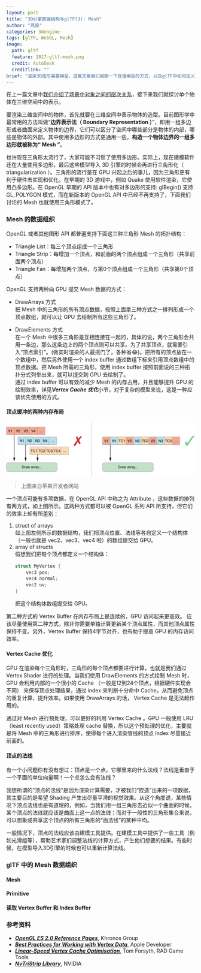 ```yaml
---
layout: post
title: "3D引擎数据结构与glTF(3): Mesh"
author: "燕良"
categories: 3dengine
tags: [glTF, WebGL, Mesh]
image:
  path: gltf
  feature: 2017-gltf-mesh.png
  credit: AutoDesk
  creditlink: ""
brief: "渲染3D图形需要模型，这篇文章我们就聊一下处理模型的方式，以及glTF中如何定义Mesh数据的。"
---
```


在上一篇文章中[我们介绍了场景中对象之间的层次关系](./gltf-scene.html)，接下来我们就探讨单个物体在三维空间中的表示。

要渲染三维空间中的物体，首先就要在三维空间中表示物体的造型。目前图形学中最常用的方法叫做“**边界表示法（ Boundary Representation ）**”，即用一组多边形或者曲面来定义物体的边界，它们可以区分了空间中哪些部分是物体的内部，哪些是物体的外部。其中使用多边形的方式更通用一些，**构造一个物体边界的一组多边形就被称为“ Mesh ”**。

也许现在三角形太流行了，大家可能不习惯了使用多边形。实际上，现在建模软件还在大量使用多边形，最后这些模型导入 3D 引擎的时候会再进行三角形化（ triangularization ）。三角形的流行是在 GPU 兴起之后的事儿，因为三角形更有利于硬件去实现和优化。在早期的 3D 游戏中，例如 Quake 使用软件渲染，它使用凸多边形。在 OpenGL 早期的 API 版本中也有对多边形的支持: glBegin() 支持 GL_POLYGON 模式，而在新版本的 OpenGL API 中已经不再支持了，下面我们讨论的 Mesh 也就使用三角形模式了。

### Mesh 的数据组织

OpenGL 或者其他图形 API 都普遍支持下面这三种三角形 Mesh 的拓扑结构：

* Triangle List：每三个顶点组成一个三角形
* Triangle Strip：每增加一个顶点，和前面的两个顶点组成一个三角形（共享前面两个顶点）
* Triangle Fan：每增加两个顶点，与第0个顶点组成一个三角形（共享第0个顶点）

OpenGL 支持两种向 GPU 提交 Mesh 数据的方式：

* DrawArrays 方式    
    把 Mesh 中的三角形的所有顶点数据，按照上面拿三种方式之一排列形成一个顶点数组，就可以让 GPU 去绘制所有这些三角形了。

* DrawElements 方式   
    在一个 Mesh 中很多三角形是互相连接在一起的，具体的说，两个三角形会共用一条边，那么这条边上的两个顶点则可以共享。为了共享顶点，就需要引入“顶点索引”。(做实时渲染的人最抠门了，各种省:joy:)。把所有的顶点放在一个数组中，然后另外使用一个 index buffer 通过数组下标来引用顶点数组中的顶点数据。把 Mesh 所需的三角形，使用 index buffer 按照前面说的三种拓扑分式列举出来，就可以提交到 GPU 去绘制了。    
    通过 index buffer 可以有效的减少 Mesh 的内存占用，并且能够提升 GPU 的绘制效率，详见***Vertex Cache 优化***小节，对于复杂的模型来说，这是一种应该优先使用的方式。

#### 顶点缓冲的两种内存布局

![VertexData](/assets/img/gltf/interleaved_vertex_data_2_2x.png)  
> 上图来自苹果开发者网站  

一个顶点可能有多项数据，在 OpenGL API 中称之为 Attribute ，这些数据的排列有两方式，如上图所示。这两种方式都可以被 OpenGL 系列 API 所支持，但它们的效率上却有所差别：
1. struct of arrays    
    如上图左侧所示的数据结构，我们把顶点位置、法线等各自定义一个结构体（一般也就是 vec2、vec3、vec4 啦）的数组提交给 GPU。
2. array of structs    
    假想我们把每个顶点都定义一个结构体：
    ``` cpp
    struct MyVertex {
        vec3 pos;
        vec4 normal;
        vec2 uv;
    }
    ```
    把这个结构体数组提交给 GPU。 

第二种方式的 Vertex Buffer 在内存布局上是连续的，GPU 访问起来更高效。 应该尽量使用第二种方式，除非你需要单独计算更新某个顶点属性，而其他顶点属性保持不变。另外，Vertex Buffer 保持4字节对齐，也有助于提高 GPU 的内存访问效率。


#### Vertex Cache 优化

GPU 在渲染每个三角形时，三角形的每个顶点都要进行计算，也就是我们通过 Vertex Shader 进行的处理。当我们使用 DrawElements 的方式绘制 Mesh 时，GPU 会利用内部的一个很小的 Cache （一般是12到24个顶点，根据硬件实现会不同） 来保存顶点处理结果，通过 index 来判断十分命中 Cache，从而避免顶点的重复计算，提升效率。如果使用 DrawArrays 的话， Vertex Cache 是无法起作用的。  

通过对 Mesh 进行预处理，可以更好的利用 Vertex Cache 。GPU 一般使用 LRU（least recently used）策略处理 cache 替换，所以这个预处理的优化，主要就是将 Mesh 中的三角形进行排序，使得每个进入渲染管线的顶点 Index 尽量接近前面的。


#### 顶点的法线

有一个小问题你有没有想过：顶点是一个点，它哪里来的什么法线？法线是垂直于一个平面的单位向量啊！一个点怎么会有法线？  

我想所谓的“顶点的法线”是因为渲染计算需要，才被我们“捏造”出来的一项数据，其主要目的是希望 Shading 产生出尽量平滑的视觉效果。从这个角度说，某些情况下顶点法线也是有道理的，例如，当我们用一组三角形去近似一个曲面的时候，某个顶点的法线就应该是曲面上这一点的法线；而对于一般性的三角形集合来说，可以想象成共享这个顶点的所有三角形的“面法线”的某种平均。  

一般情况下，顶点的法线应该由建模工具提供。在建模工具中提供了一些工具（例如光滑组等），帮助艺术家们调整法线的计算方式，产生他们想要的结果。有些时候，在模型导入3D引擎的时候也可以重新计算法线。

### glTF 中的 Mesh 数据组织

#### Mesh

#### Primitive

#### 读取 Vertex Buffer 和 Index Buffer


### 参考资料
* [***OpenGL ES 2.0 Reference Pages***](https://www.khronos.org/registry/OpenGL-Refpages/es2.0/), Khronos Group
* [***Best Practices for Working with Vertex Data***](https://developer.apple.com/library/content/documentation/3DDrawing/Conceptual/OpenGLES_ProgrammingGuide/TechniquesforWorkingwithVertexData/TechniquesforWorkingwithVertexData.html#//apple_ref/doc/uid/TP40008793-CH107-SW1), Apple Developer
* [***Linear-Speed Vertex Cache Optimisation***](https://tomforsyth1000.github.io/papers/fast_vert_cache_opt.html), Tom Forsyth, RAD Game Tools
* [***NvTriStrip Library***](http://www.nvidia.com/object/nvtristrip_library.html), NVIDIA